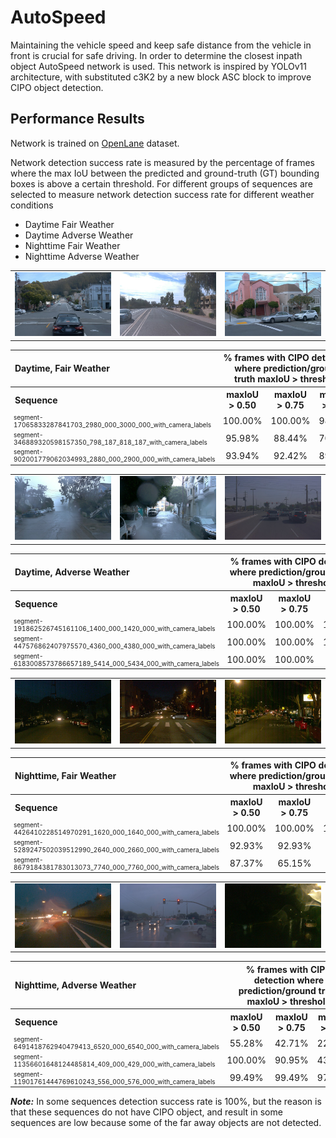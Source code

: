 # AutoSpeed

Maintaining the vehicle speed and keep safe distance from the vehicle in front is crucial for safe driving. In order to
determine the closest inpath object AutoSpeed network is used. This network is inspired by YOLOv11 architecture, with
substituted c3K2 by a new block ASC block to improve CIPO object detection.

## Performance Results

Network is trained on [OpenLane](https://github.com/OpenDriveLab/OpenLane) dataset.

Network detection success rate is measured by the percentage of frames where the max IoU between the predicted and
ground-truth (GT) bounding boxes is above a certain threshold. For different groups of sequences are selected to measure
network detection success rate for different weather conditions

* Daytime Fair Weather
* Daytime Adverse Weather
* Nighttime Fair Weather
* Nighttime Adverse Weather

<table style="border:none; border-collapse:collapse;">
  <tr>
    <td><img src="../Media/daytime_fair_weather_1.jpg" width="300" alt="alt"></td>
    <td><img src="../Media/daytime_fair_weather_2.jpg" width="300" alt="alt"></td>
    <td><img src="../Media/daytime_fair_weather_3.jpg" width="300" alt="alt"></td>
  </tr>
</table>

<table>
  <tr>
    <th style="text-align:left;">Daytime, Fair Weather</th>
    <th colspan="3" style="text-align:center;">% frames with CIPO detection where prediction/ground truth maxIoU > threshold</th>
  </tr>
  <tr>
    <th style="text-align:left;">Sequence</th>
    <th >maxIoU &gt; 0.50</th>
    <th>maxIoU &gt; 0.75</th>
    <th>maxIoU &gt; 0.90</th>
  </tr>
  <tr>
    <td style="font-size:10px;">segment-17065833287841703_2980_000_3000_000_with_camera_labels</td>
    <td style="text-align:center;">100.00%</td>
    <td style="text-align:center;">100.00%</td>
    <td style="text-align:center;">98.99%</td>
  </tr>
  <tr>
    <td style="font-size:10px;">segment-346889320598157350_798_187_818_187_with_camera_labels</td>
    <td style="text-align:center;">95.98%</td>
    <td style="text-align:center;">88.44%</td>
    <td style="text-align:center;">70.35%</td>
  </tr>
 <tr>
    <td style="font-size:10px;">segment-902001779062034993_2880_000_2900_000_with_camera_labels</td>
    <td style="text-align:center;">93.94%</td>
    <td style="text-align:center;">92.42%</td>
    <td style="text-align:center;">89.90%</td>
  </tr>
</table>

<table style="border:none; border-collapse:collapse;">
  <tr>
    <td><img src="../Media/daytime_adverse_weather_1.jpg" width="300" alt="alt"></td>
    <td><img src="../Media/daytime_adverse_weather_2.jpg" width="300" alt="alt"></td>
    <td><img src="../Media/daytime_adverse_weather_3.jpg" width="300" alt="alt"></td>
  </tr>
</table>

<table>
  <tr>
    <th style="text-align:left;">Daytime, Adverse Weather</th>
    <th colspan="3" style="text-align:center;">% frames with CIPO detection where prediction/ground truth maxIoU > threshold</th>
  </tr>
  <tr>
    <th style="text-align:left;">Sequence</th>
    <th >maxIoU &gt; 0.50</th>
    <th>maxIoU &gt; 0.75</th>
    <th>maxIoU &gt; 0.90</th>
  </tr>
  <tr>
    <td style="font-size:10px;">segment-191862526745161106_1400_000_1420_000_with_camera_labels</td>
    <td style="text-align:center;">100.00%</td>
    <td style="text-align:center;">100.00%</td>
    <td style="text-align:center;">100.00%</td>
  </tr>
  <tr>
    <td style="font-size:10px;">segment-447576862407975570_4360_000_4380_000_with_camera_labels</td>
    <td style="text-align:center;">100.00%</td>
    <td style="text-align:center;">100.00%</td>
    <td style="text-align:center;">100.00%</td>
  </tr>
 <tr>
    <td style="font-size:10px;">segment-6183008573786657189_5414_000_5434_000_with_camera_labels</td>
    <td style="text-align:center;">100.00%</td>
    <td style="text-align:center;">100.00%</td>
    <td style="text-align:center;">95.48%</td>
  </tr>
</table>


<table style="border:none; border-collapse:collapse;">
  <tr>
    <td><img src="../Media/nighttime_fair_weather_1.jpg" width="300" alt="alt"></td>
    <td><img src="../Media/nighttime_fair_weather_2.jpg" width="300" alt="alt"></td>
    <td><img src="../Media/nighttime_fair_weather_3.jpg" width="300" alt="alt"></td>
  </tr>
</table>

<table>
  <tr>
    <th style="text-align:left;">Nighttime, Fair Weather</th>
    <th colspan="3" style="text-align:center;">% frames with CIPO detection where prediction/ground truth maxIoU > threshold</th>
  </tr>
  <tr>
    <th style="text-align:left;">Sequence</th>
    <th >maxIoU &gt; 0.50</th>
    <th>maxIoU &gt; 0.75</th>
    <th>maxIoU &gt; 0.90</th>
  </tr>
  <tr>
    <td style="font-size:10px;">segment-4426410228514970291_1620_000_1640_000_with_camera_labels</td>
    <td style="text-align:center;">100.00%</td>
    <td style="text-align:center;">100.00%</td>
    <td style="text-align:center;">100.00%</td>
  </tr>
  <tr>
    <td style="font-size:10px;">segment-5289247502039512990_2640_000_2660_000_with_camera_labels</td>
    <td style="text-align:center;">92.93%</td>
    <td style="text-align:center;">92.93%</td>
    <td style="text-align:center;">91.92%</td>
  </tr>
 <tr>
    <td style="font-size:10px;">segment-8679184381783013073_7740_000_7760_000_with_camera_labels</td>
    <td style="text-align:center;">87.37%</td>
    <td style="text-align:center;">65.15%</td>
    <td style="text-align:center;">0.00%</td>
  </tr>
</table>

<table style="border:none; border-collapse:collapse;">
  <tr>
    <td><img src="../Media/nighttime_adverse_weather_1.jpg" width="300" alt="alt"></td>
    <td><img src="../Media/nighttime_adverse_weather_2.jpg" width="300" alt="alt"></td>
    <td><img src="../Media/nighttime_adverse_weather_3.jpg" width="300" alt="alt"></td>
  </tr>
</table>

<table>
  <tr>
    <th style="text-align:left;">Nighttime, Adverse Weather</th>
    <th colspan="3" style="text-align:center;">% frames with CIPO detection where prediction/ground truth maxIoU > threshold</th>
  </tr>
  <tr>
    <th style="text-align:left;">Sequence</th>
    <th >maxIoU &gt; 0.50</th>
    <th>maxIoU &gt; 0.75</th>
    <th>maxIoU &gt; 0.90</th>
  </tr>
  <tr>
    <td style="font-size:10px;">segment-6491418762940479413_6520_000_6540_000_with_camera_labels</td>
    <td style="text-align:center;">55.28%</td>
    <td style="text-align:center;">42.71%</td>
    <td style="text-align:center;">22.61%</td>
  </tr>
  <tr>
    <td style="font-size:10px;">segment-11356601648124485814_409_000_429_000_with_camera_labels</td>
    <td style="text-align:center;">100.00%</td>
    <td style="text-align:center;">90.95%</td>
    <td style="text-align:center;">43.72%</td>
  </tr>
 <tr>
    <td style="font-size:10px;">segment-11901761444769610243_556_000_576_000_with_camera_labels</td>
    <td style="text-align:center;">99.49%</td>
    <td style="text-align:center;">99.49%</td>
    <td style="text-align:center;">97.96%</td>
  </tr>
</table>

***Note:*** In some sequences detection success rate is 100%, but the reason is that these sequences do not have CIPO
object, and result in some sequences are low because some of the far away objects are not detected.